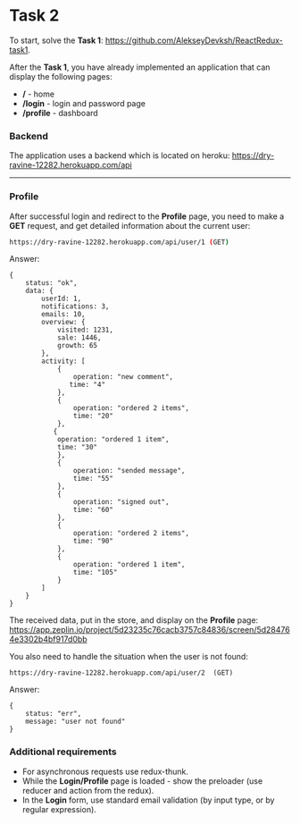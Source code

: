 # Task 2

To start, solve the **Task 1**:
https://github.com/AlekseyDevksh/ReactRedux-task1.

After the **Task 1**, you have already implemented an application that can display the following pages:

- **/** - home
- **/login** - login and password page
- **/profile** - dashboard

### Backend

The application uses a backend which is located on heroku:
https://dry-ravine-12282.herokuapp.com/api

***

### Profile

After successful login and redirect to the **Profile** page, you need to make a **GET** request, and get detailed information about the current user:
```sh
https://dry-ravine-12282.herokuapp.com/api/user/1 (GET)
```

Answer: 
```
{
    status: "ok",
    data: {
        userId: 1,
        notifications: 3,
        emails: 10,
        overview: {
            visited: 1231,
            sale: 1446,
            growth: 65
        },
        activity: [
            {
                operation: "new comment",
               time: "4"
            },
            {
                operation: "ordered 2 items",
                time: "20"
            },
           {
            operation: "ordered 1 item",
            time: "30"
            },
            {
                operation: "sended message",
                time: "55"
            },
            {
                operation: "signed out",
                time: "60"
            },
            {
                operation: "ordered 2 items",
                time: "90"
            },
            {
                operation: "ordered 1 item",
                time: "105"
            }
        ]
    }
}
```

The received data, put in the store, and display on the **Profile** page:
https://app.zeplin.io/project/5d23235c76cacb3757c84836/screen/5d284764e3302b4bf917d0bb

You also need to handle the situation when the user is not found:
```
https://dry-ravine-12282.herokuapp.com/api/user/2  (GET)
```

Answer: 
```
{
    status: "err",
    message: "user not found"
}
```

### Additional requirements
- For asynchronous requests use redux-thunk.
- While the **Login/Profile** page is loaded - show the preloader (use reducer and action from the redux).
- In the **Login** form, use standard email validation (by input type, or by regular expression).
